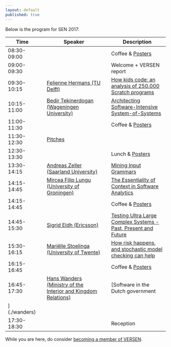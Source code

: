 ```yaml
---
layout: default
published: true
---
```


Below is the program for SEN 2017:

| Time | | Speaker | | Description |
|----- |-| ------  |-| ---------- |
| 08:30-09:00 | | | | Coffee & [Posters](./posters) |
| 09:00-09:30 | | | | Welcome + VERSEN report |
| 09:30-10:15 | | [Felienne Hermans (TU Delft)](./hermans) | | [How kids code: an analysis of 250.000 Scratch programs](./hermans) |
| 10:15-11:00 | | [Bedir Tekinerdogan (Wageningen University)](./tekinerdogan) | | [Architecting Software-Intensive System-of-Systems](./tekinerdogan) |
| 11:00-11:30 | | | | Coffee & [Posters](./posters) | 
| 11:30-12:30 | | [Pitches](./pitches) | | | 
| 12:30-13:30 | | | | Lunch & [Posters](./posters) |
| 13:30-14:15 | | [Andreas Zeller (Saarland University)](./zeller) | | [Mining Input Grammars](./zeller) | 
| 14:15-14:45 | | [Mircea Filip Lungu (University of Groningen)](./lungu) | | [The Essentiality of Context in Software Analytics](./lungu) |
| 14:15-14:45 | | | | Coffee & [Posters](./posters) |
| 14:45-15:30 | | [Sigrid Eldh (Ericsson)](./eldh) | | [Testing Ultra Large Complex Systems - Past, Present and Future](./eldh) |
| 15:30-16:15 | | [Mariëlle Stoelinga (University of Twente)](./stoelinga)	| | [How risk happens, and stochastic model checking can help](./stoelinga) |
| 16:15-16:45 | | | | Coffee & [Posters](./posters) |
| 16:45-17:30 | | [Hans Wanders (Ministry of the Interior and Kingdom Relations)](./wanders)	| | [Software in the Dutch government
](./wanders) |
| 17:30-18:30 | | |	| Reception |




While you are here, do consider [becoming a member of VERSEN](http://www.versen.nl/register).
